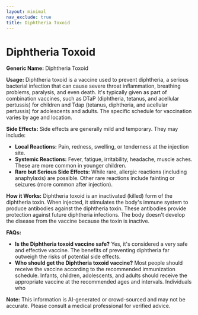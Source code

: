 ```yaml
---
layout: minimal
nav_exclude: true
title: Diphtheria Toxoid
---
```


# Diphtheria Toxoid

**Generic Name:** Diphtheria Toxoid

**Usage:** Diphtheria toxoid is a vaccine used to prevent diphtheria, a serious bacterial infection that can cause severe throat inflammation, breathing problems, paralysis, and even death.  It's typically given as part of combination vaccines, such as DTaP (diphtheria, tetanus, and acellular pertussis) for children and Tdap (tetanus, diphtheria, and acellular pertussis) for adolescents and adults.  The specific schedule for vaccination varies by age and location.

**Side Effects:**  Side effects are generally mild and temporary.  They may include:

* **Local Reactions:** Pain, redness, swelling, or tenderness at the injection site.
* **Systemic Reactions:** Fever, fatigue, irritability, headache, muscle aches.  These are more common in younger children.
* **Rare but Serious Side Effects:**  While rare, allergic reactions (including anaphylaxis) are possible.  Other rare reactions include fainting or seizures (more common after injection).

**How it Works:** Diphtheria toxoid is an inactivated (killed) form of the diphtheria toxin.  When injected, it stimulates the body's immune system to produce antibodies against the diphtheria toxin.  These antibodies provide protection against future diphtheria infections.  The body doesn't develop the disease from the vaccine because the toxin is inactive.

**FAQs:**

* **Is the Diphtheria toxoid vaccine safe?**  Yes, it's considered a very safe and effective vaccine.  The benefits of preventing diphtheria far outweigh the risks of potential side effects.
* **Who should get the Diphtheria toxoid vaccine?**  Most people should receive the vaccine according to the recommended immunization schedule.  Infants, children, adolescents, and adults should receive the appropriate vaccine at the recommended ages and intervals.  Individuals who

**Note:** This information is AI-generated or crowd-sourced and may not be accurate. Please consult a medical professional for verified advice.